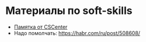 # Материалы по soft-skills

- [Памятка от CSCenter](https://www.notion.so/compscicenter/b6dddf00bc7d497298179a3bdbdda375)
- Надо помолчать: https://habr.com/ru/post/508608/
